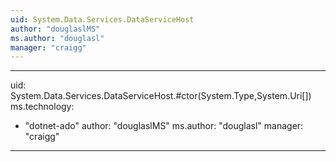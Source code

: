 ```yaml
---
uid: System.Data.Services.DataServiceHost
author: "douglaslMS"
ms.author: "douglasl"
manager: "craigg"
---
```


---
uid: System.Data.Services.DataServiceHost.#ctor(System.Type,System.Uri[])
ms.technology: 
  - "dotnet-ado"
author: "douglaslMS"
ms.author: "douglasl"
manager: "craigg"
---
